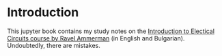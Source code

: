 # Introduction

This jupyter book contains my study notes on the [Introduction to Electical Circuits course by Ravel Ammerman](https://www.youtube.com/watch?v=IRgZ-puZjfA) (in English and Bulgarian). Undoubtedly, there are mistakes.



```{tableofcontents}
```